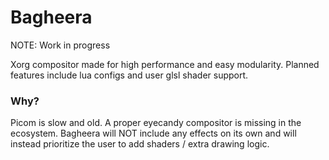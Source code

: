 # Bagheera
NOTE: Work in progress

Xorg compositor made for high performance and easy modularity.
Planned features include lua configs and user glsl shader support.

### Why?
Picom is slow and old. A proper eyecandy compositor is missing in the ecosystem.
Bagheera will NOT include any effects on its own and will instead prioritize the user to add shaders / extra drawing logic.

